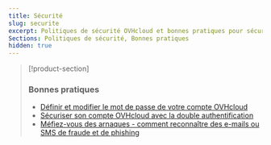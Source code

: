 ```yaml
---
title: Sécurité
slug: securite
excerpt: Politiques de sécurité OVHcloud et bonnes pratiques pour sécuriser votre compte et vos services
Sections: Politiques de sécurité, Bonnes pratiques
hidden: true
---
```


> [!product-section]
>
> ### Bonnes pratiques
>
> - [Définir et modifier le mot de passe de votre compte OVHcloud](https://docs.ovh.com/fr/customer/gerer-son-mot-de-passe/)
> - [Sécuriser son compte OVHcloud avec la double authentification](https://docs.ovh.com/fr/customer/securiser-son-compte-avec-une-2FA/)
> - [Méfiez-vous des arnaques - comment reconnaître des e-mails ou SMS de fraude et de phishing](https://docs.ovh.com/fr/customer/arnaques-fraude-phishing/)
>